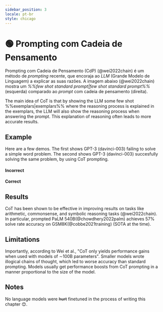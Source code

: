 ```yaml
---
sidebar_position: 3
locale: pt-br
style: chicago
---
```


# 🟢 Prompting com Cadeia de Pensamento

Prompting com Cadeia de Pensamento (CdP) (@wei2022chain) é um método de *prompting* recente, que encoraja ao *LLM* (Grande Modelo de Linguagem) a explicar as suas razões. A imagem abaixo (@wei2022chain) mostra um *%%few shot standard prompt|few shot standard prompt%%* (esquerda) comparado ao *prompt* com cadeia de pensamento (direita).


<!-- import CoTExample from '@site/docs/assets/chain_of_thought_example.png';

<div style={{textAlign: 'center'}}>
  <img src={CoTExample} style={{width: "750px"}} />
</div>

<div style={{textAlign: 'center'}}>
Regular Prompting vs CoT (Wei et al.)
</div> -->

The main idea of CoT is that by showing the LLM some few shot %%exemplars|exemplars%% where the reasoning
process is explained in the exemplars, the LLM will also show the reasoning process
when answering the prompt. This explanation of reasoning often leads to more accurate
results.

## Example

Here are a few demos. The first shows GPT-3 (davinci-003)
failing to solve a simple word problem. The second shows GPT-3 (davinci-003) succesfully solving the same problem, by using CoT prompting.

#### Incorrect

<div trydyno-embed="" openai-model="text-davinci-003" initial-prompt="Which is a faster way to get to work?\nOption 1: Take a 1000 minute bus, then a half hour train, and finally a 10 minute bike ride.\nOption 2: Take an 800 minute bus, then an hour train, and finally a 30 minute bike ride." initial-response="Option 1 is a faster way to get to work." max-tokens="256" box-rows="7" model-temp="0" top-p="0"></div>

#### Correct

<div trydyno-embed="" openai-model="text-davinci-003" initial-prompt="Which is a faster way to get home?\nOption 1: Take an 10 minutes bus, then an 40 minute bus, and finally a 10 minute train.\nOption 2: Take a 90 minutes train, then a 45 minute bike ride, and finally a 10 minute bus.\nOption 1 will take 10+40+10 = 60 minutes.\nOption 2 will take 90+45+10=145 minutes.\nSince Option 1 takes 60 minutes and Option 2 takes 145 minutes, Option 1 is faster.\n\nWhich is a faster way to get to work?\nOption 1: Take a 1000 minute bus, then a half hour train, and finally a 10 minute bike ride.\nOption 2: Take an 800 minute bus, then an hour train, and finally a 30 minute bike ride." initial-response="Option 1 will take 1000+30+10 = 1040 minutes.
Option 2 will take 800+60+30 = 890 minutes.
Since Option 2 takes 890 minutes and Option 1 takes 1040 minutes, Option 2 is faster." max-tokens="256" box-rows="18" model-temp="0" top-p="0"></div>

## Results

CoT has been shown to be effective in improving results on tasks like 
arithmetic, commonsense, and symbolic reasoning tasks (@wei2022chain). 
In particular, prompted PaLM 540B(@chowdhery2022palm) achieves 57% solve 
rate accuracy on GSM8K(@cobbe2021training) (SOTA at the time).

<!-- import PromptedPaLM from '@site/docs/assets/prompted_palm.png';

<div style={{textAlign: 'center'}}>
  <img src={PromptedPaLM} style={{width: "300px"}} />
</div>

<div style={{textAlign: 'center'}}>
Comparison of models on the GSM8K benchmark (Wei et al.)
</div> -->

## Limitations

Importantly, according to Wei et al., "CoT only yields performance gains when used with models of ∼100B parameters". Smaller models wrote illogical chains of thought, which led to worse accuracy than standard prompting. Models usually get performance boosts from CoT prompting in a manner proportional to the size of the model.


## Notes

No language models were ~~hurt~~ finetuned in the process of writing this chapter 😊.